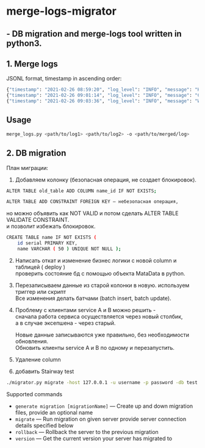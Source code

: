# merge-logs-migrator
## - DB migration and merge-logs tool written in python3.


## 1. Merge logs

JSONL format, timestamp in ascending order:
```sh
{"timestamp": "2021-02-26 08:59:20", "log_level": "INFO", "message": "Hello"}
{"timestamp": "2021-02-26 09:01:14", "log_level": "INFO", "message": "Crazy"}
{"timestamp": "2021-02-26 09:03:36", "log_level": "INFO", "message": "World!"}
```

## Usage

```sh
merge_logs.py <path/to/log1> <path/to/log2> -o <path/to/merged/log>
```


## 2. DB migration

План миграции:

1. Добавляем колонку (безопасная операция, не создает блокировок).
```sh
ALTER TABLE old_table ADD COLUMN name_id IF NOT EXISTS;

ALTER TABLE ADD CONSTRAINT FOREIGN KEY — небезопасная операция,
```
но можно объявить как NOT VALID и потом сделать ALTER TABLE VALIDATE CONSTRAINT.</br>
и позволит избежать блокировок.

```sh
CREATE TABLE name IF NOT EXISTS (
	id serial PRIMARY KEY,
	name VARCHAR ( 50 ) UNIQUE NOT NULL );
```

2. Написать откат и изменение бизнес логики с новой column и таблицей ( deploy )</br>
проверить состояние бд с помощью объекта MataData в python.


3. Перезаписываем данные из старой колонки в новую. используем триггер или скрипт</br>
Все изменения делать батчами (batch insert, batch update).


4. Проблему с клиентами service A и B можно решить -</br>
сначала работа сервиса осуществляется через новый столбик,</br> 
а в случае эксепшена - через старый.
   
   Новые данные записываются уже правильно, без необходимости обновления.</br>
   Обновить клиенты service A и B по одному и перезапустить.


5. Удаление column


6. добавить Stairway test


```sh
./migrator.py migrate -host 127.0.0.1 -u username -p password -db test
```

Supported commands
- `generate migration [migrationName]` &mdash; Create up and down migration files, 
  provide an optional name
- `migrate` &mdash; Run migration on given server
  provide server connection details specified below
- `rollback` &mdash; Rollback the server to the previous migration
- `version` &mdash; Get the current version your server has migrated to
